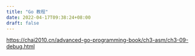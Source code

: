 ```yaml
---
title: "Go 教程"
date: 2022-04-17T09:38:24+08:00
draft: false
---
```


https://chai2010.cn/advanced-go-programming-book/ch3-asm/ch3-09-debug.html
